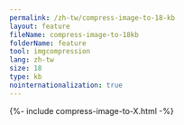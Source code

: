 ```yaml
---
permalink: /zh-tw/compress-image-to-18-kb
layout: feature
fileName: compress-image-to-18kb
folderName: feature
tool: imgcompression
lang: zh-tw
size: 18
type: kb
nointernationalization: true
---
```

{%- include compress-image-to-X.html -%}       

